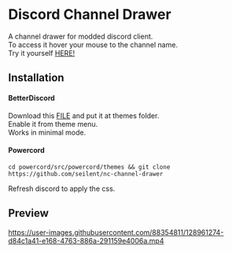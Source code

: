 # Discord Channel Drawer
A channel drawer for modded discord client.  
To access it hover your mouse to the channel name.  
Try it yourself [HERE!](https://gibbu.github.io/ThemePreview/?file=https://seilent.github.io/nc-channel-drawer/channeldrawer.theme.css)

## Installation
#### BetterDiscord
Download this [FILE](https://github.com/seilent/nc-channel-drawer/blob/main/channeldrawer.theme.css) and put it at themes folder.  
Enable it from theme menu.  
Works in minimal mode.

#### Powercord
```
cd powercord/src/powercord/themes && git clone https://github.com/seilent/nc-channel-drawer
```
Refresh discord to apply the css.

## Preview
https://user-images.githubusercontent.com/88354811/128961274-d84c1a41-e168-4763-886a-291159e4006a.mp4
